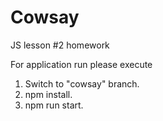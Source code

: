 # Cowsay
JS lesson #2 homework

For application run please execute 
1. Switch to "cowsay" branch.
2. npm install.
3. npm run start.
